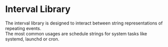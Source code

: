 # Interval Library
The interval library is designed to interact between string representations of repeating events.  
The most common usages are schedule strings for system tasks like systemd, launchd or cron.
